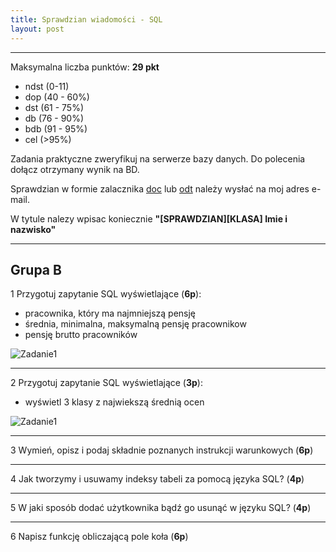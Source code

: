 ```yaml
---
title: Sprawdzian wiadomości - SQL
layout: post
---
```


---
Maksymalna liczba punktów: __29 pkt__
- ndst (0-11)
- dop (40 - 60%)
- dst (61 - 75%)
- db (76 - 90%)
- bdb (91 - 95%) 
- cel (>95%)


Zadania praktyczne zweryfikuj na serwerze bazy danych. Do polecenia dołącz otrzymany wynik na BD.

Sprawdzian w formie zalacznika [doc](/pozostale/szablon-odpowiedzi-mysql-sprawdzian.doc) lub [odt](/pozostale/szablon-odpowiedzi-mysql-sprawdzian.odt)
należy wysłać na moj adres e-mail.

W tytule nalezy wpisac koniecznie __"[SPRAWDZIAN][KLASA] Imie i nazwisko"__ 


---

## Grupa B
1 Przygotuj zapytanie SQL wyświetlające (__6p__):
 - pracownika, który ma najmniejszą pensję
 - średnia, minimalna, maksymalną pensję pracownikow
 - pensję brutto pracowników
 
![Zadanie1](/images/sprawdzian-sql/zad1-2.png)

---

2 Przygotuj zapytanie SQL wyświetlające (__3p__):
 - wyświetl 3 klasy z najwiekszą średnią ocen

![Zadanie1](/images/sprawdzian-sql/zad-2.png)

---

3 Wymień, opisz i podaj składnie poznanych instrukcji warunkowych (__6p__)

---

4 Jak tworzymy i usuwamy indeksy tabeli za pomocą języka SQL? (__4p__)

---

5 W jaki sposób dodać użytkownika bądź go usunąć w języku SQL? (__4p__)

---

6 Napisz funkcję obliczającą pole koła (__6p__)
